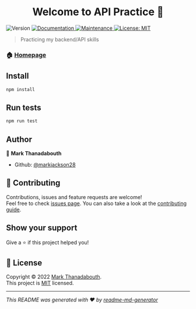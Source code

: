 <h1 align="center">Welcome to API Practice 👋</h1>
<p>
  <img alt="Version" src="https://img.shields.io/badge/version-1.0.0-blue.svg?cacheSeconds=2592000" />
  <a href="https://github.com/markjackson28/backendPractice#readme" target="_blank">
    <img alt="Documentation" src="https://img.shields.io/badge/documentation-yes-brightgreen.svg" />
  </a>
  <a href="https://github.com/markjackson28/backendPractice/graphs/commit-activity" target="_blank">
    <img alt="Maintenance" src="https://img.shields.io/badge/Maintained%3F-yes-green.svg" />
  </a>
  <a href="https://github.com/markjackson28/backendPractice/blob/master/LICENSE" target="_blank">
    <img alt="License: MIT" src="https://img.shields.io/github/license/markjackson28/API Practice" />
  </a>
</p>

> Practicing my backend/API skills

### 🏠 [Homepage](https://github.com/markjackson28/backendPractice#readme)

## Install

```sh
npm install
```

## Run tests

```sh
npm run test
```

## Author

👤 **Mark Thanadabouth**

* Github: [@markjackson28](https://github.com/markjackson28)

## 🤝 Contributing

Contributions, issues and feature requests are welcome!<br />Feel free to check [issues page](https://github.com/markjackson28/backendPractice/issues). You can also take a look at the [contributing guide](https://github.com/markjackson28/backendPractice/blob/master/CONTRIBUTING.md).

## Show your support

Give a ⭐️ if this project helped you!

## 📝 License

Copyright © 2022 [Mark Thanadabouth](https://github.com/markjackson28).<br />
This project is [MIT](https://github.com/markjackson28/backendPractice/blob/master/LICENSE) licensed.

***
_This README was generated with ❤️ by [readme-md-generator](https://github.com/kefranabg/readme-md-generator)_